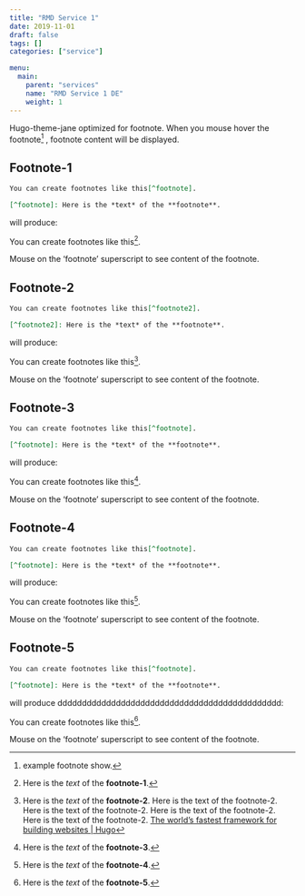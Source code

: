 ```yaml
---
title: "RMD Service 1"
date: 2019-11-01
draft: false
tags: []
categories: ["service"]

menu:
  main:
    parent: "services"
    name: "RMD Service 1 DE"
    weight: 1
---
```


Hugo-theme-jane optimized for footnote. When you mouse hover the footnote[^example] , footnote content will be displayed.

[^example]: example footnote show.

<!--more-->

## Footnote-1

``` markdown
You can create footnotes like this[^footnote].

[^footnote]: Here is the *text* of the **footnote**.
```

will produce:

You can create footnotes like this[^footnote1].

[^footnote1]: Here is the *text* of the **footnote-1**.

Mouse on the ‘footnote’ superscript to see content of the footnote.

## Footnote-2

``` markdown
You can create footnotes like this[^footnote2].

[^footnote2]: Here is the *text* of the **footnote**.
```

will produce:

You can create footnotes like this[^footnote].

[^footnote]: Here is the *text* of the **footnote-2**. Here is the text of the footnote-2. Here is the text of the footnote-2. Here is the text of the footnote-2. Here is the text of the footnote-2.  [The world’s fastest framework for building websites | Hugo](https://gohugo.io/)

Mouse on the ‘footnote’ superscript to see content of the footnote.

## Footnote-3

``` markdown
You can create footnotes like this[^footnote].

[^footnote]: Here is the *text* of the **footnote**.
```

will produce:

You can create footnotes like this[^footnote3].

[^footnote3]: Here is the *text* of the **footnote-3**.

Mouse on the ‘footnote’ superscript to see content of the footnote.

## Footnote-4

``` markdown
You can create footnotes like this[^footnote].

[^footnote]: Here is the *text* of the **footnote**.
```

will produce:

You can create footnotes like this[^footnote4].

[^footnote4]: Here is the *text* of the **footnote-4**.

Mouse on the ‘footnote’ superscript to see content of the footnote.

## Footnote-5

``` markdown
You can create footnotes like this[^footnote].

[^footnote]: Here is the *text* of the **footnote**.
```

will produce dddddddddddddddddddddddddddddddddddddddddddddd:

You can create footnotes like this[^footnote5].

[^footnote5]: Here is the *text* of the **footnote-5**.

Mouse on the ‘footnote’ superscript to see content of the footnote.
